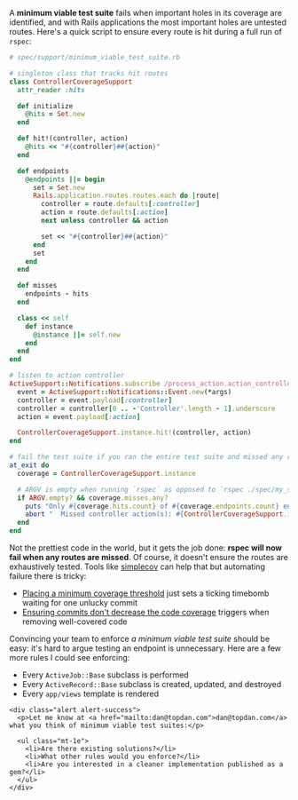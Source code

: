 A __minimum viable test suite__ fails when important holes in its coverage are identified, and with Rails applications the most important holes are untested routes. Here's a quick script to ensure every route is hit during a full run of `rspec`:

```ruby
# spec/support/minimum_viable_test_suite.rb

# singleton class that tracks hit routes
class ControllerCoverageSupport
  attr_reader :hits

  def initialize
    @hits = Set.new
  end

  def hit!(controller, action)
    @hits << "#{controller}##{action}"
  end

  def endpoints
    @endpoints ||= begin
      set = Set.new
      Rails.application.routes.routes.each do |route|
        controller = route.defaults[:controller]
        action = route.defaults[:action]
        next unless controller && action

        set << "#{controller}##{action}"
      end
      set
    end
  end

  def misses
    endpoints - hits
  end

  class << self
    def instance
      @instance ||= self.new
    end
  end
end

# listen to action controller
ActiveSupport::Notifications.subscribe /process_action.action_controller/ do |*args|
  event = ActiveSupport::Notifications::Event.new(*args)
  controller = event.payload[:controller]
  controller = controller[0 .. -'Controller'.length - 1].underscore
  action = event.payload[:action]

  ControllerCoverageSupport.instance.hit!(controller, action)
end

# fail the test suite if you ran the entire test suite and missed any routes
at_exit do
  coverage = ControllerCoverageSupport.instance

  # ARGV is empty when running `rspec` as opposed to `rspec ./spec/my_spec.rb`
  if ARGV.empty? && coverage.misses.any?
    puts "Only #{coverage.hits.count} of #{coverage.endpoints.count} endpoints were hit"
    abort "  Missed controller action(s): #{ControllerCoverageSupport.instance.misses.to_a.sort.join(', ')}"
  end
end
```

Not the prettiest code in the world, but it gets the job done: __rspec will now fail when any routes are missed__. Of course, it doesn't ensure the routes are exhaustively tested. Tools like [simplecov](https://github.com/colszowka/simplecov) can help that but automating failure there is tricky:

* [Placing a minimum coverage threshold](https://github.com/colszowka/simplecov/issues/373) just sets a ticking timebomb waiting for one unlucky commit
* [Ensuring commits don't decrease the code coverage](https://github.com/colszowka/simplecov/issues/11) triggers when removing well-covered code

Convincing your team to enforce _a minimum viable test suite_ should be easy: it's hard to argue testing an endpoint is unnecessary. Here are a few more rules I could see enforcing:

* Every `ActiveJob::Base` subclass is performed
* Every `ActiveRecord::Base` subclass is created, updated, and destroyed
* Every `app/views` template is rendered

```raw
<div class="alert alert-success">
  <p>Let me know at <a href="mailto:dan@topdan.com">dan@topdan.com</a> what you think of minimum viable test suites:</p>

  <ul class="mt-1e">
    <li>Are there existing solutions?</li>
    <li>What other rules would you enforce?</li>
    <li>Are you interested in a cleaner implementation published as a gem?</li>
  </ul>
</div>
```
